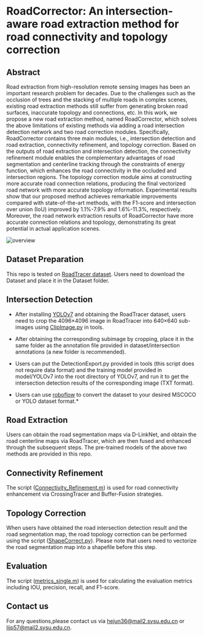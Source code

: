 # RoadCorrector: An intersection-aware road extraction method for road connectivity and topology correction

## Abstract
  Road extraction from high-resolution remote sensing images has been an important research problem for decades. Due to the challenges such as the occlusion of trees and the stacking of multiple roads in complex scenes, existing road extraction methods still suffer from generating broken road surfaces, inaccurate topology and connections, etc. In this work, we propose a new road extraction method, named RoadCorrector, which solves the above limitations of existing methods via adding a road intersection detection network and two road correction modules. Specifically, RoadCorrector contains three main modules, i.e., intersection detection and road extraction, connectivity refinement, and topology correction. Based on the outputs of road extraction and intersection detection, the connectivity refinement module enables the complementary advantages of road segmentation and centerline tracking through the constraints of energy function, which enhances the road connectivity in the occluded and intersection regions. The topology correction module aims at constructing more accurate road connection relations, producing the final vectorized road network with more accurate topology information. Experimental results show that our proposed method achieves remarkable improvements compared with state-of-the-art methods, with the F1-score and intersection over union (IoU) improved by 1.1%-7.9% and 1.6%-11.3%, respectively.
Moreover, the road network extraction results of RoadCorrector have more accurate connection relations and topology, demonstrating its great potential in actual application scenes. 

   ![overview](figures/overview.png)

## Dataset Preparation

This repo is tested on [RoadTracer dataset](https://roadmaps.csail.mit.edu/roadtracer). Users need to download the Dataset and place it in the Dataset folder.

## Intersection Detection

 * After installing [YOLOv7](https://github.com/WongKinYiu/yolov7) and obtaining the RoadTracer dataset, users need to crop the 4096×4096 image in RoadTracer into 640×640 sub-images using [ClipImage.py](https://github.com/Lijp411/RoadCorrector/blob/main/tools/ClipImage.py) in tools.

 * After obtaining the corresponding subimage by cropping, place it in the same folder as the annotation file provided in dataset/intersection annotations (a new folder is recommended).

 * Users can put the DetectionExport.py provided in tools (this script does not require data format) and the training model provided in model/YOLOv7 into the root directory of YOLOv7, and run it to get the intersection detection results of the corresponding image (TXT format).

 * Users can use [roboflow](https://roboflow.com/) to convert the dataset to your desired MSCOCO or YOLO dataset format.*

## Road Extraction

Users can obtain the road segmentation maps via D-LinkNet, and obtain the road centerline maps via RoadTracer, which are then fused and enhanced through the subsequent steps. The pre-trained models of the above two methods are provided in this repo.

## Connectivity Refinement
 The script ([Connectivity_Refinement.m](https://github.com/Lijp411/RoadCorrector/blob/main/enhancement/Connectivity_Refinement.m)) is used for road connectivity enhancement via CrossingTracer and Buffer-Fusion strategies.

## Topology Correction
 
 When users have obtained the road intersection detection result and the road segmentation map, the road topology correction can be performed using the script ([ShapeCorrect.py](https://github.com/Lijp411/RoadCorrector/blob/main/tools/ShapeCorrect.py)). Please note that users need to vectorize the road segmentation map into a shapefile before this step.

## Evaluation
The script ([metrics_single.m](https://github.com/Lijp411/RoadCorrector/blob/main/eval/metrics_single.m)) is used for calculating the evaluation metrics including IOU, precision, recall, and F1-score.

## Contact us
For any questions,please contact us via hejun36@mail2.sysu.edu.cn or lijp57@mail2.sysu.edu.cn.

